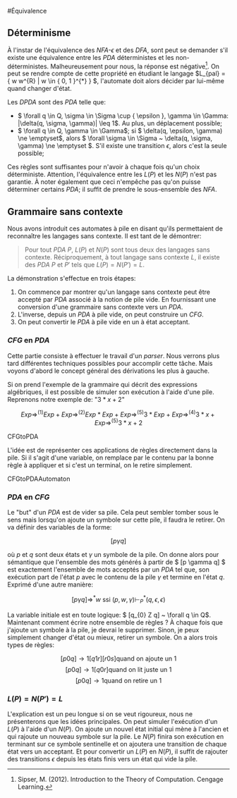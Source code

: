 #Équivalence

## Déterminisme

À l'instar de l'équivalence des *NFA-$\epsilon$* et des *DFA*, sont peut se demander s'il existe une équivalence entre les *PDA* déterministes et les non-déterministes. Malheureusement pour nous, la réponse est négative[^1]. On peut se rendre compte de cette propriété en étudiant le langage $L_{pal} = \{ w w^{R} | w \in \{ 0, 1 \}^{*} \} $, l'automate doit alors décider par lui-même quand changer d'état.

Les *DPDA* sont des *PDA* telle que:

- $ \forall q \in Q, \sigma \in \Sigma \cup \{ \epsilon \}, \gamma \in \Gamma: |\delta(q, \sigma, \gamma)| \leq 1$. Au plus, un déplacement possible;
- $ \forall q \in Q, \gamma \in \Gamma$; si $ \delta(q, \epsilon, \gamma) \ne \emptyset$, alors  $ \forall \sigma \in \Sigma ~ \delta(q, \sigma, \gamma) \ne \emptyset $. S'il existe une transition $\epsilon$, alors c'est la seule possible;

Ces règles sont suffisantes pour n'avoir à chaque fois qu'un choix déterministe. Attention, l'équivalence entre les $L(P)$ et les $N(P)$ n'est pas garantie. À noter également que ceci n'empêche pas qu'on puisse déterminer certains *PDA*; il suffit de prendre le sous-ensemble des *NFA*.

## Grammaire sans contexte

Nous avons introduit ces automates à pile en disant qu'ils permettaient de reconnaître les langages sans contexte. Il est tant de le démontrer:

> Pour tout *PDA* $P$, $L(P)$ et $N(P)$ sont tous deux des langages sans contexte. Réciproquement, à tout langage sans contexte $L$, il existe des *PDA* $P$ et $P'$ tels que $L(P) = N(P') = L$.

La démonstration s'effectue en trois étapes:

1. On commence par montrer qu'un langage sans contexte peut être accepté par *PDA* associé à la notion de pile vide. En fournissant une conversion d'une grammaire sans contexte vers un *PDA*.
1. L'inverse, depuis un *PDA* à pile vide, on peut construire un *CFG*.
1. On peut convertir le *PDA* à pile vide en un à état acceptant.

### *CFG* en *PDA*

Cette partie consiste à effectuer le travail d'un *parser*. Nous verrons plus tard différentes techniques possibles pour accomplir cette tâche. Mais voyons d'abord le concept général des dérivations les plus à gauche.

Si on prend l'exemple de la grammaire qui décrit des expressions algébriques, il est possible de simuler son exécution à l'aide d'une pile. Reprenons notre exemple de: "$3 * x + 2$"

$$Exp \Rightarrow^{(1)} Exp + Exp \Rightarrow^{(2)} Exp * Exp + Exp \Rightarrow^{(5)} 3 * Exp + Exp \Rightarrow^{(4)} 3 * x + Exp \Rightarrow^{(5)} 3 * x + 2$$

CFGtoPDA

L'idée est de représenter ces applications de règles directement dans la pile. Si il s'agit d'une variable, on remplace par le contenu par la bonne règle à appliquer et si c'est un terminal, on le retire simplement.

CFGtoPDAAutomaton

### *PDA* en *CFG*

Le "but" d'un *PDA* est de vider sa pile. Cela peut sembler tomber sous le sens mais lorsqu'on ajoute un symbole sur cette pile, il faudra le retirer. On va définir des variables de la forme:

$$ [p \gamma q] $$

où $p$ et $q$ sont deux états et $\gamma$ un symbole de la pile. On donne alors pour sémantique que l'ensemble des mots générés à partir de $ [p \gamma q] $ est exactement l'ensemble de mots acceptés par un *PDA* tel que, son exécution part de l'état $p$ avec le contenu de la pile $\gamma$ et termine en l'état $q$. Exprimé d'une autre manière:

$$ [p \gamma q] \Rightarrow^{*} w \text{ ssi } (p, w, \gamma) \vdash_{P}^{*} (q, \epsilon, \epsilon) $$

La variable initiale est en toute logique: $ [q_{0} Z q] ~ \forall q \in Q$. Maintenant comment écrire notre ensemble de règles ? À chaque fois que j'ajoute un symbole à la pile, je devrai le supprimer. Sinon, je peux simplement changer d'état ou mieux, retirer un symbole. On a alors trois types de règles:

$$ [p0q] \rightarrow 1[q1r][r0s] \text{quand on ajoute un 1} $$
$$ [p0q] \rightarrow 1[q0r] \text{quand on lit juste un 1} $$
$$ [p0q] \rightarrow 1 \text{quand on retire un 1} $$

### $L(P) = N(P') = L$

L'explication est un peu longue si on se veut rigoureux, nous ne présenterons que les idées principales. On peut simuler l'exécution d'un $L(P)$ à l'aide d'un $N(P)$. On ajoute un nouvel état initial qui mène à l'ancien et qui rajoute un nouveau symbole sur la pile. Le $N(P)$ finira son exécution en terminant sur ce symbole sentinelle et on ajoutera une transition de chaque état vers un acceptant. Et pour convertir un $L(P)$ en $N(P)$, il suffit de rajouter des transitions $\epsilon$ depuis les états finis vers un état qui vide la pile.

[^1]: Sipser, M. (2012). Introduction to the Theory of Computation. Cengage Learning.